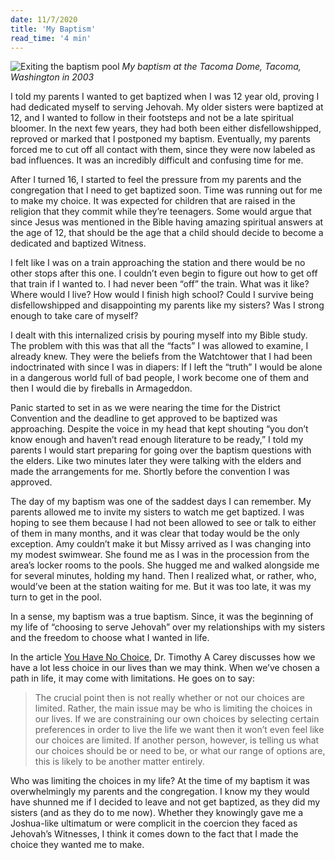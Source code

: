 ```yaml
---
date: 11/7/2020
title: 'My Baptism'
read_time: '4 min'
---
```


![Exiting the baptism pool](/baptism.png)
_My baptism at the Tacoma Dome, Tacoma, Washington in 2003_

I told my parents I wanted to get baptized when I was 12 year old, proving I had dedicated myself to serving Jehovah. My older sisters were baptized at 12, and I wanted to follow in their footsteps and not be a late spiritual bloomer. In the next few years, they had both been either disfellowshipped, reproved or marked that I postponed my baptism. Eventually, my parents forced me to cut off all contact with them, since they were now labeled as bad influences. It was an incredibly difficult and confusing time for me.

After I turned 16, I started to feel the pressure from my parents and the congregation that I need to get baptized soon. Time was running out for me to make my choice. It was expected for children that are raised in the religion that they commit while they’re teenagers. Some would argue that since Jesus was mentioned in the Bible having amazing spiritual answers at the age of 12, that should be the age that a child should decide to become a dedicated and baptized Witness.

I felt like I was on a train approaching the station and there would be no other stops after this one. I couldn’t even begin to figure out how to get off that train if I wanted to. I had never been “off” the train. What was it like? Where would I live? How would I finish high school? Could I survive being disfellowshipped and disappointing my parents like my sisters? Was I strong enough to take care of myself?

I dealt with this internalized crisis by pouring myself into my Bible study. The problem with this was that all the “facts” I was allowed to examine, I already knew. They were the beliefs from the Watchtower that I had been indoctrinated with since I was in diapers: If I left the “truth” I would be alone in a dangerous world full of bad people, I work become one of them and then I would die by fireballs in Armageddon.

Panic started to set in as we were nearing the time for the District Convention and the deadline to get approved to be baptized was approaching. Despite the voice in my head that kept shouting “you don’t know enough and haven’t read enough literature to be ready,” I told my parents I would start preparing for going over the baptism questions with the elders. Like two minutes later they were talking with the elders and made the arrangements for me. Shortly before the convention I was approved.

The day of my baptism was one of the saddest days I can remember. My parents allowed me to invite my sisters to watch me get baptized. I was hoping to see them because I had not been allowed to see or talk to either of them in many months, and it was clear that today would be the only exception. Amy couldn’t make it but Missy arrived as I was changing into my modest swimwear. She found me as I was in the procession from the area’s locker rooms to the pools. She hugged me and walked alongside me for several minutes, holding my hand. Then I realized what, or rather, who, would’ve been at the station waiting for me. But it was too late, it was my turn to get in the pool.

In a sense, my baptism was a true baptism. Since, it was the beginning of my life of “choosing to serve Jehovah” over my relationships with my sisters and the freedom to choose what I wanted in life.

In the article [You Have No Choice](https://www.psychologytoday.com/us/blog/in-control/201609/you-have-no-choices), Dr. Timothy A Carey discusses how we have a lot less choice in our lives than we may think. When we’ve chosen a path in life, it may come with limitations. He goes on to say:

> The crucial point then is not really whether or not our choices are limited. Rather, the main issue may be who is limiting the choices in our lives. If we are constraining our own choices by selecting certain preferences in order to live the life we want then it won’t even feel like our choices are limited. If another person, however, is telling us what our choices should be or need to be, or what our range of options are, this is likely to be another matter entirely.

Who was limiting the choices in my life? At the time of my baptism it was overwhelmingly my parents and the congregation. I know my they would have shunned me if I decided to leave and not get baptized, as they did my sisters (and as they do to me now). Whether they knowingly gave me a Joshua-like ultimatum or were complicit in the coercion they faced as Jehovah’s Witnesses, I think it comes down to the fact that I made the choice they wanted me to make.

